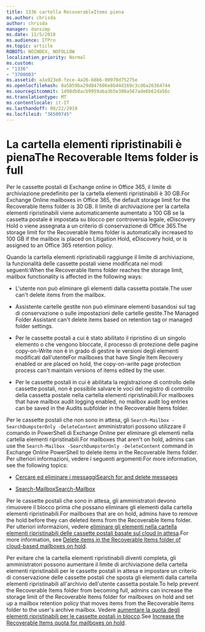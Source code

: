 ```yaml
---
title: 1336 cartella RecoverableItems piena
ms.author: chrisda
author: chrisda
manager: dansimp
ms.date: 11/5/2018
ms.audience: ITPro
ms.topic: article
ROBOTS: NOINDEX, NOFOLLOW
localization_priority: Normal
ms.custom:
- "1336"
- "3700003"
ms.assetid: a3a923e8-fece-4a26-b8b6-00970d75275e
ms.openlocfilehash: 8a5859ba29d847606e8b44d169c3cd6a26364744
ms.sourcegitcommit: 1d98db8acb9959aba3b5e308a567ade6b62da56c
ms.translationtype: MT
ms.contentlocale: it-IT
ms.lasthandoff: 08/22/2019
ms.locfileid: "36509745"
---
```

# <a name="the-recoverable-items-folder-is-full"></a><span data-ttu-id="737dc-102">La cartella elementi ripristinabili è piena</span><span class="sxs-lookup"><span data-stu-id="737dc-102">The Recoverable Items folder is full</span></span>

<span data-ttu-id="737dc-103">Per le cassette postali di Exchange online in Office 365, il limite di archiviazione predefinito per la cartella elementi ripristinabili è 30 GB.</span><span class="sxs-lookup"><span data-stu-id="737dc-103">For Exchange Online mailboxes in Office 365, the default storage limit for the Recoverable Items folder is 30 GB.</span></span> <span data-ttu-id="737dc-104">Il limite di archiviazione per la cartella elementi ripristinabili viene automaticamente aumentato a 100 GB se la cassetta postale è impostata su blocco per controversia legale, eDiscovery Hold o viene assegnata a un criterio di conservazione di Office 365.</span><span class="sxs-lookup"><span data-stu-id="737dc-104">The storage limit for the Recoverable Items folder is automatically increased to 100 GB if the mailbox is placed on Litigation Hold, eDiscovery hold, or is assigned to an Office 365 retention policy.</span></span>

<span data-ttu-id="737dc-105">Quando la cartella elementi ripristinabili raggiunge il limite di archiviazione, la funzionalità delle cassette postali viene modificata nei modi seguenti:</span><span class="sxs-lookup"><span data-stu-id="737dc-105">When the Recoverable Items folder reaches the storage limit, mailbox functionality is affected in the following ways:</span></span>

- <span data-ttu-id="737dc-106">L'utente non può eliminare gli elementi dalla cassetta postale.</span><span class="sxs-lookup"><span data-stu-id="737dc-106">The user can't delete items from the mailbox.</span></span>

- <span data-ttu-id="737dc-107">Assistente cartelle gestite non può eliminare elementi basandosi sul tag di conservazione o sulle impostazioni delle cartelle gestite.</span><span class="sxs-lookup"><span data-stu-id="737dc-107">The Managed Folder Assistant can't delete items based on retention tag or managed folder settings.</span></span>

- <span data-ttu-id="737dc-108">Per le cassette postali a cui è stato abilitato il ripristino di un singolo elemento o che vengono bloccate, il processo di protezione delle pagine copy-on-Write non è in grado di gestire le versioni degli elementi modificati dall'utente</span><span class="sxs-lookup"><span data-stu-id="737dc-108">For mailboxes that have Single Item Recovery enabled or are placed on hold, the copy-on-write page protection process can't maintain versions of items edited by the user.</span></span>

- <span data-ttu-id="737dc-109">Per le cassette postali in cui è abilitata la registrazione di controllo delle cassette postali, non è possibile salvare le voci del registro di controllo della cassetta postale nella cartella elementi ripristinabili.</span><span class="sxs-lookup"><span data-stu-id="737dc-109">For mailboxes that have mailbox audit logging enabled, no mailbox audit log entries can be saved in the Audits subfolder in the Recoverable Items folder.</span></span>

<span data-ttu-id="737dc-110">Per le cassette postali che non sono in attesa, gli `Search-Mailbox -SearchDumpsterOnly -DeleteContent` amministratori possono utilizzare il comando in PowerShell di Exchange Online per eliminare gli elementi nella cartella elementi ripristinabili.</span><span class="sxs-lookup"><span data-stu-id="737dc-110">For mailboxes that aren't on hold, admins can use the `Search-Mailbox -SearchDumpsterOnly -DeleteContent` command in Exchange Online PowerShell to delete items in the Recoverable Items folder.</span></span> <span data-ttu-id="737dc-111">Per ulteriori informazioni, vedere i seguenti argomenti:</span><span class="sxs-lookup"><span data-stu-id="737dc-111">For more information, see the following topics:</span></span>

- [<span data-ttu-id="737dc-112">Cercare ed eliminare i messaggi</span><span class="sxs-lookup"><span data-stu-id="737dc-112">Search for and delete messages</span></span>](https://docs.microsoft.com/office365/securitycompliance/search-for-and-delete-messagesadmin-help)

- [<span data-ttu-id="737dc-113">Search-Mailbox</span><span class="sxs-lookup"><span data-stu-id="737dc-113">Search-Mailbox</span></span>](https://docs.microsoft.com/powershell/module/exchange/mailboxes/Search-Mailbox)

<span data-ttu-id="737dc-114">Per le cassette postali che sono in attesa, gli amministratori devono rimuovere il blocco prima che possano eliminare gli elementi dalla cartella elementi ripristinabili.</span><span class="sxs-lookup"><span data-stu-id="737dc-114">For mailboxes that are on hold, admins have to remove the hold before they can deleted items from the Recoverable Items folder.</span></span> <span data-ttu-id="737dc-115">Per ulteriori informazioni, vedere [eliminare gli elementi nella cartella elementi ripristinabili delle cassette postali basate sul cloud in attesa](https://docs.microsoft.com/office365/securitycompliance/delete-items-in-the-recoverable-items-folder-of-mailboxes-on-hold).</span><span class="sxs-lookup"><span data-stu-id="737dc-115">For more information, see [Delete items in the Recoverable Items folder of cloud-based mailboxes on hold](https://docs.microsoft.com/office365/securitycompliance/delete-items-in-the-recoverable-items-folder-of-mailboxes-on-hold).</span></span>

<span data-ttu-id="737dc-116">Per evitare che la cartella elementi ripristinabili diventi completa, gli amministratori possono aumentare il limite di archiviazione della cartella elementi ripristinabili per le cassette postali in attesa e impostare un criterio di conservazione delle cassette postali che sposta gli elementi dalla cartella elementi ripristinabili all'archivio dell'utente cassetta postale.</span><span class="sxs-lookup"><span data-stu-id="737dc-116">To help prevent the Recoverable Items folder from becoming full, admins can increase the storage limit of the Recoverable Items folder for mailboxes on hold and set up a mailbox retention policy that moves items from the Recoverable Items folder to the user's archive mailbox.</span></span> <span data-ttu-id="737dc-117">Vedere [aumentare la quota degli elementi ripristinabili per le cassette postali in blocco](https://docs.microsoft.com/office365/securitycompliance/increase-the-recoverable-quota-for-mailboxes-on-hold).</span><span class="sxs-lookup"><span data-stu-id="737dc-117">See [Increase the Recoverable Items quota for mailboxes on hold](https://docs.microsoft.com/office365/securitycompliance/increase-the-recoverable-quota-for-mailboxes-on-hold).</span></span>
